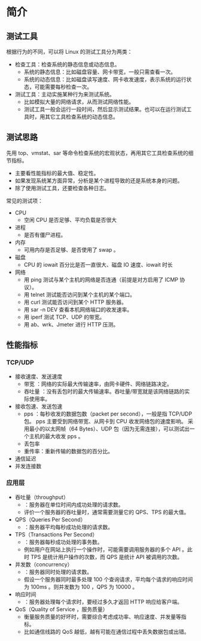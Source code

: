 # 简介

## 测试工具

根据行为的不同，可以将 Linux 的测试工具分为两类：
- 检查工具：检查系统的静态信息或动态信息。
  - 系统的静态信息：比如磁盘容量、网卡带宽，一般只需查看一次。
  - 系统的动态信息：比如磁盘读写速度、网卡收发速度，表示系统的运行状态，可能需要每秒检查一次。
- 测试工具：主动实施某种行为来测试系统。
  - 比如模拟大量的网络请求，从而测试网络性能。
  - 测试工具一般会运行一段时间，然后显示测试结果。也可以在运行测试工具时，用其它工具检查系统的动态信息。

## 测试思路

先用 top、vmstat、sar 等命令检查系统的宏观状态，再用其它工具检查系统的细节指标。
- 主要看性能指标的最大值、稳定性。
- 如果发现系统某方面异常，分析是某个进程导致的还是系统本身的问题。
- 除了使用测试工具，还要检查各种日志。

常见的测试项：
- CPU
  - 空闲 CPU 是否足够、平均负载是否很大
- 进程
  - 是否有僵尸进程。
- 内存
  - 可用内存是否足够、是否使用了 swap 。
- 磁盘
  - CPU 的 iowait 百分比是否一直很大、磁盘 IO 速度、iowait 时长
- 网络
  - 用 ping 测试与某个主机的网络是否连通（前提是对方启用了 ICMP 协议）。
  - 用 telnet 测试能否访问到某个主机的某个端口。
  - 用 curl 测试能否访问到某个 HTTP 服务器。
  - 用 sar -n DEV 查看本机网络端口的收发速率。
  - 用 iperf 测试 TCP、UDP 的带宽。
  - 用 ab、wrk、Jmeter 进行 HTTP 压测。

## 性能指标

### TCP/UDP

- 接收速度、发送速度
  - 带宽    ：网络的实际最大传输速率，由网卡硬件、网络链路决定。
  - 吞吐量  ：没有丢包时的最大传输速率。吞吐量/带宽就是该网络链路的实际使用率。
- 接收包速、发送包速
  - pps ：每秒收发的数据包数（packet per second），一般是指 TCP/UDP 包。
pps 主要受到网络带宽、从网卡到 CPU 收发网络包的速度影响。
采用最小的以太网帧（64 Bytes）、UDP 包（因为无需连接），可以测试出一个主机的最大收发 pps 。
  - 丢包率
  - 重传率：重新传输的数据包的百分比。
- 通信延迟
- 并发连接数

### 应用层

- 吞吐量（throughput）
  - ：服务器在单位时间内成功处理的请求数。
  - 评价一个服务器的吞吐量时，通常需要测量它的 QPS、TPS 的最大值。
- QPS（Queries Per Second）
  - ：服务器平均每秒成功处理的请求数。
- TPS（Transactions Per Second）
  - ：服务器每秒成功处理的事务数。
  - 例如用户在网站上执行一个操作时，可能需要调用服务器的多个 API 。此时 TPS 是统计用户操作的次数，而 QPS 是统计 API 被调用的次数。
- 并发数（concurrency）
  - ：服务器同时处理的请求数。
  - 假设一个服务器同时最多处理 100 个查询请求，平均每个请求的响应时间为 100ms 。则并发数为 100 ，QPS 为 10000 。
- 响应时间
  - ：服务器处理每个请求时，要经过多久才返回 HTTP 响应给客户端。
- QoS（Quality of Service ，服务质量）
  - 衡量服务质量的好坏时，需要综合考虑成功率、响应速度、并发量等指标。
  - 比如通信线路的 QoS 越低，越有可能在通信过程中丢失数据包或出错。
